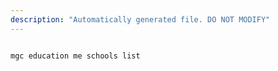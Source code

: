 ```yaml
---
description: "Automatically generated file. DO NOT MODIFY"
---
```


```bash

mgc education me schools list

```